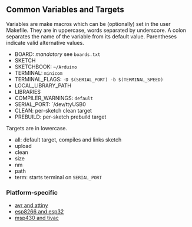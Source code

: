 ## Common Variables and Targets

Variables are make macros which can be (optionally) set in the user Makefile. They are in uppercase, words separated by underscore. 
A colon separates the name of the variable from its default value. Parentheses indicate valid alternative values.

- BOARD: _mandatory_ see `boards.txt`
- SKETCH
- SKETCHBOOK: `~/Arduino`
- TERMINAL: `minicom`
- TERMINAL_FLAGS: `-D $(SERIAL_PORT) -b $(TERMINAL_SPEED)`
- LOCAL_LIBRARY_PATH
- LIBRARIES
- COMPILER_WARNINGS: `default`
- SERIAL_PORT: `/dev/ttyUSB0
- CLEAN: per-sketch clean target
- PREBUILD: per-sketch prebuild target

Targets are in lowercase.

- all: default target, compiles and links sketch
- upload
- clean
- size
- nm
- path
- term: starts terminal on `SERIAL_PORT`

### Platform-specific
- [avr and attiny](avr.md)
- [esp8266 and esp32](esp.md)
- [msp430 and tivac](msp.md)

